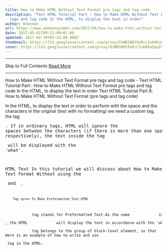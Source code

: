 ```yaml
---
title: How to Make HTML Without Text Format pre tags and tag code
description: "Text HTML Tutorial Part : How to Make HTML Without Text Format pre
  tags and tag code In the HTML, to display the text in order"
author: Unknown
url: https://www.webmanajemen.com/2017/04/how-to-make-html-without-text-format.html
date: 2017-05-01T09:51:08+07:00
updated: 2017-04-30T03:24:00.000Z
thumbnail: https://lh3.googleusercontent.com/proxy/OJWB1B8t8vRrLSxK6kaSpqIC5_Qs2dO1XoRwPDzu3_Bd221wjlh0rpTomRwyZlUtrmkMw2DLJ-KKN78v5L4XQLFbshEZtu5ZqlrbHwJReRgklNkx4swVr0ffz200BtqCdIMeW9PIrLoU_PNgyISDAcz45W-Fv0rtpgL6K4AjP_Pqx4MKDg
cover: https://lh3.googleusercontent.com/proxy/OJWB1B8t8vRrLSxK6kaSpqIC5_Qs2dO1XoRwPDzu3_Bd221wjlh0rpTomRwyZlUtrmkMw2DLJ-KKN78v5L4XQLFbshEZtu5ZqlrbHwJReRgklNkx4swVr0ffz200BtqCdIMeW9PIrLoU_PNgyISDAcz45W-Fv0rtpgL6K4AjP_Pqx4MKDg
---
```


<hr/> Skip to Full Contents <a href="https://www.webmanajemen.com/2017/04/how-to-make-html-without-text-format.html" rel="follow" class="button" id="read-more">Read More</a> <hr/> How to Make HTML Without Text Format pre tags and tag code - Text HTML Tutorial Part : How to Make HTML Without Text Format pre tags and tag code In the HTML, to display the text in order Text HTML Tutorial Part 8: How to Make HTML Without Text Format (pre tags     and tag code) 

In the HTML, to display the text in order to             perform with the space and the characters in the original (text with no formatting) we need a custom tag, the tag<pre>. If in ordinary tags,            HTML will ignore the spaces between the characters             (if there is more than one space, respectively), the text inside the tag <pre> will be displayed with the            'what'.        


HTML            Text In this tutorial we will discuss about                             How to Make HTML Text Format Without using the <pre> and                 <code>                         .         

        Tag <pre> To Make Preformatted Text HTML     
<Pre>            tag stands for Preformatted Text.As the name             implies, this tag is used for text 'yet formatted. If the             text is inputted into the <pre>, the HTML             will display the text in accordance with the 'what'. Text             will be displayed according to how the text is created, including             the existing spaces.         
<Pre>            tag belongs to the group of block-level element, so that             will be displayed in a new line, separate from the existing text             before this tag.         
Here is an example of how to write and use            <pre> tag in the HTML:         

  <! DOCTYPE html>
 <Html>
 <Head>
 <Title> Learn HTML in Duniailkom </ title>
 </ Head>
 <Body>
 <H3> I'm learning HTML in Duniailkom.com </ h3>
 <Pre>
 Spaces in part 
 This will be displayed
  with what
  </ Pre>
 </ Body>
 </ Html> 




As seen, the space will still be shown as written. Also the type of
font used is usually the font type "monospace" which has
the same character length for each letter.

<Pre>            tag is also often used to create a sample program. The entire
sample code in this duniailkom appear within            <pre>. But we have to convert the characters
"<" and ">" into the character HTML Entity. 


        <Code> for Writing Code     
As the name implies, the <code> is intended             to insert code into the HTML.Generally, the web browser will             display the text inside the tag <code>equals the font tag <pre>, ie witha monospacedfont, but with the difference that the            <code> will remove all spaces are more than             one.         

<Code>            includes a group of inline-level element, and follows the contours             of the existing text.         

Here is an example of how to write and use            <code> in HTML:         

  <! DOCTYPE html>
 <Html>
 <Head>
 <Title> Learn HTML in Duniailkom </ title>
 </ Head>
 <Body>
 <H3> I'm learning HTML in Duniailkom.com </ h3>
 <P> HTML stands 
 <Code> Hypertext Markup Language </ code> </ p>
 </ Body>
 </ Html> 

                                    
From the examples it can be seen the difference of the<pre> and <code>.            <Pre> tag is a block element, while the<code> is an inline element.            <Pre> tag will display the entire text without reformatting spaces, but in the            <code>,if found space characters with more             than 1, then only one is used.         

                            
In addition to using the <pre>and                <code>, the HTMLversion                 of 4:01 has the <tt>which will produce the same display with <code>. The                <tt>stands Teletype,and will be displayed with the font                "monospaced".            

HTML5declare the                    <tt>:deprecated, which                     means that it is advisable to use, and is not likely to be                     supported web browser. You may each find this tag,                     especially in the old site. <hr/> Skip to Full Contents <a href="https://www.webmanajemen.com/2017/04/how-to-make-html-without-text-format.html" rel="follow" class="button" id="read-more">Read More</a> <hr/>